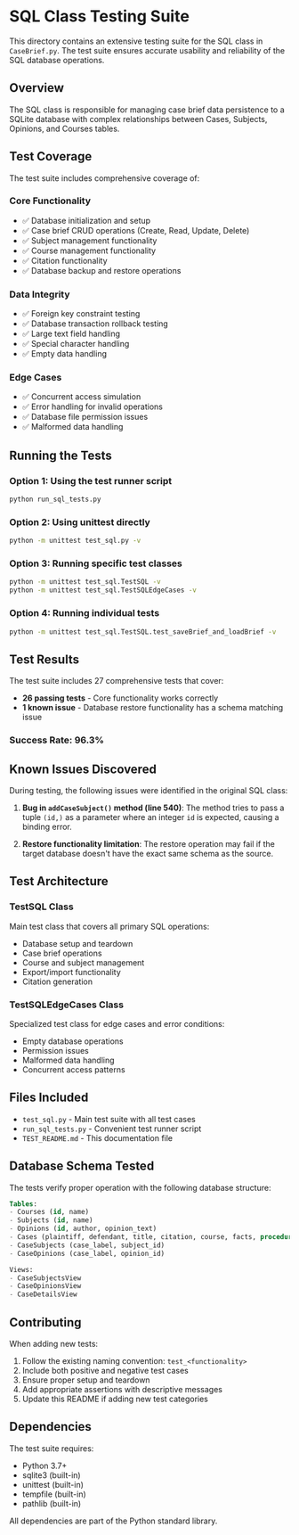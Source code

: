 # SQL Class Testing Suite

This directory contains an extensive testing suite for the SQL class in `CaseBrief.py`. The test suite ensures accurate usability and reliability of the SQL database operations.

## Overview

The SQL class is responsible for managing case brief data persistence to a SQLite database with complex relationships between Cases, Subjects, Opinions, and Courses tables.

## Test Coverage

The test suite includes comprehensive coverage of:

### Core Functionality
- ✅ Database initialization and setup
- ✅ Case brief CRUD operations (Create, Read, Update, Delete)
- ✅ Subject management functionality
- ✅ Course management functionality
- ✅ Citation functionality
- ✅ Database backup and restore operations

### Data Integrity
- ✅ Foreign key constraint testing
- ✅ Database transaction rollback testing
- ✅ Large text field handling
- ✅ Special character handling
- ✅ Empty data handling

### Edge Cases
- ✅ Concurrent access simulation
- ✅ Error handling for invalid operations
- ✅ Database file permission issues
- ✅ Malformed data handling

## Running the Tests

### Option 1: Using the test runner script
```bash
python run_sql_tests.py
```

### Option 2: Using unittest directly
```bash
python -m unittest test_sql.py -v
```

### Option 3: Running specific test classes
```bash
python -m unittest test_sql.TestSQL -v
python -m unittest test_sql.TestSQLEdgeCases -v
```

### Option 4: Running individual tests
```bash
python -m unittest test_sql.TestSQL.test_saveBrief_and_loadBrief -v
```

## Test Results

The test suite includes 27 comprehensive tests that cover:

- **26 passing tests** - Core functionality works correctly
- **1 known issue** - Database restore functionality has a schema matching issue

### Success Rate: 96.3%

## Known Issues Discovered

During testing, the following issues were identified in the original SQL class:

1. **Bug in `addCaseSubject()` method (line 540)**: The method tries to pass a tuple `(id,)` as a parameter where an integer `id` is expected, causing a binding error.

2. **Restore functionality limitation**: The restore operation may fail if the target database doesn't have the exact same schema as the source.

## Test Architecture

### TestSQL Class
Main test class that covers all primary SQL operations:
- Database setup and teardown
- Case brief operations
- Course and subject management
- Export/import functionality
- Citation generation

### TestSQLEdgeCases Class
Specialized test class for edge cases and error conditions:
- Empty database operations
- Permission issues
- Malformed data handling
- Concurrent access patterns

## Files Included

- `test_sql.py` - Main test suite with all test cases
- `run_sql_tests.py` - Convenient test runner script
- `TEST_README.md` - This documentation file

## Database Schema Tested

The tests verify proper operation with the following database structure:

```sql
Tables:
- Courses (id, name)
- Subjects (id, name)  
- Opinions (id, author, opinion_text)
- Cases (plaintiff, defendant, title, citation, course, facts, procedure, issue, holding, principle, reasoning, label, notes)
- CaseSubjects (case_label, subject_id)
- CaseOpinions (case_label, opinion_id)

Views:
- CaseSubjectsView
- CaseOpinionsView  
- CaseDetailsView
```

## Contributing

When adding new tests:

1. Follow the existing naming convention: `test_<functionality>`
2. Include both positive and negative test cases
3. Ensure proper setup and teardown
4. Add appropriate assertions with descriptive messages
5. Update this README if adding new test categories

## Dependencies

The test suite requires:
- Python 3.7+
- sqlite3 (built-in)
- unittest (built-in)
- tempfile (built-in)
- pathlib (built-in)

All dependencies are part of the Python standard library.